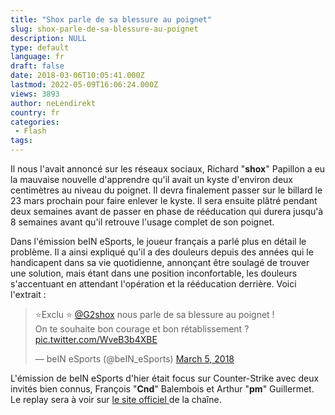 ```yaml
---
title: "Shox parle de sa blessure au poignet"
slug: shox-parle-de-sa-blessure-au-poignet
description: NULL
type: default
language: fr
draft: false
date: 2018-03-06T10:05:41.000Z
lastmod: 2022-05-09T16:06:24.000Z
views: 3893
author: neLendirekt
country: fr
categories:
 - Flash
tags:
---
```

Il nous l'avait annoncé sur les réseaux sociaux, Richard "**shox**" Papillon⁠ a eu la mauvaise nouvelle d'apprendre qu'il avait un kyste d'environ deux centimètres au niveau du poignet. Il devra finalement passer sur le billard le 23 mars prochain pour faire enlever le kyste. Il sera ensuite plâtré pendant deux semaines avant de passer en phase de rééducation qui durera jusqu'à 8 semaines avant qu'il retrouve l'usage complet de son poignet.

Dans l'émission beIN eSports, le joueur français a parlé plus en détail le problème. Il a ainsi expliqué qu'il a des douleurs depuis des années qui le handicapent dans sa vie quotidienne, annonçant être soulagé de trouver une solution, mais étant dans une position inconfortable, les douleurs s'accentuant en attendant l'opération et la rééducation derrière. Voici l'extrait :

> ⭐️Exclu ⭐️ [@G2shox](https://twitter.com/G2shox?ref%5Fsrc=twsrc%5Etfw) nous parle de sa blessure au poignet !  
> On te souhaite bon courage et bon rétablissement ? [pic.twitter.com/WveB3b4XBE](https://t.co/WveB3b4XBE)
> 
> — beIN eSports (@beIN\_eSports) [March 5, 2018](https://twitter.com/beIN%5FeSports/status/970719156986351616?ref%5Fsrc=twsrc%5Etfw)

L'émission de beIN eSports d'hier était focus sur Counter-Strike avec deux invités bien connus, François "**Cnd**" Balembois et Arthur "**pm**" Guillermet. Le replay sera à voir sur [le site officiel ](http://www.beinsports.com/france/esport/)de la chaîne.
